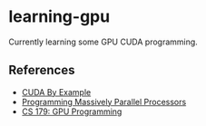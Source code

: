 # learning-gpu

Currently learning some GPU CUDA programming.

## References

- [CUDA By Example](https://developer.nvidia.com/cuda-example)
- [Programming Massively Parallel Processors](https://www.elsevier.com/books/programming-massively-parallel-processors/kirk/978-0-12-415992-1)
- [CS 179: GPU Programming](http://courses.cms.caltech.edu/cs179/)

